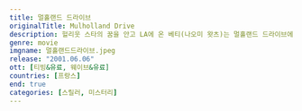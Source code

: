 ```yaml
---
title: 멀홀랜드 드라이브
originalTitle: Mulholland Drive
description: 헐리웃 스타의 꿈을 안고 LA에 온 베티(나오미 왓츠)는 멀홀랜드 드라이브에서 일어난 자동차 사고로 이름조차 기억하지 못하는 리타(로라 해링)를 만나 그녀가 기억을 되찾을 수 있도록 도와준다. 베티의 적극적인 도움으로 단서를 찾아가던 리타는 한 카페의 여종업원 명찰에서 다이안이라는 이름을 보고 어떤 것을 떠올리게 된다. 베티는 이 이름이 분명 리타와 관계된 사람의 이름일 것이라 말하며 다이안이라는 인물을 찾기 시작한다. 마침내 다이안의 집을 찾아간 두 여인. 그러나 그들은 곧 상상을 초월하는 끔찍한 비밀을 발견하게 되는데...
genre: movie
imgname: 멀홀랜드드라이브.jpeg
release: "2001.06.06"
ott: [티빙&유료, 웨이브&유료]
countries: [프랑스]
end: true
categories: [스릴러, 미스터리]
---
```

